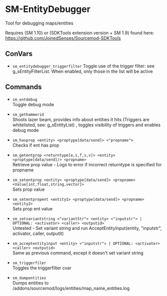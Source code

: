 # SM-EntityDebugger
Tool for debugging maps/entities

Requires (SM 1.10) or (SDKTools extension version + SM 1.9) found here:  
https://github.com/JoinedSenses/Sourcemod-SDKTools

## ConVars
* ```sm_entitydebugger_triggerfilter```
Toggle use of the trigger filter: see g_sEntityFilterList. When enabled, only those in the list will be active

## Commands
* ```sm_entdebug```  
Toggle debug mode  
  
* ```sm_gethammerid```  
Shoots lazer beam, provides info about entities it hits (Triggers are whitelisted, see: g_sEntityList) , toggles visibility of triggers and enables debug mode  
  
* ```sm_hasprop <entity> <proptype[data/send]> <"propname">```  
Checks if ent has prop  
  
* ```sm_getentprop <returntype[e,i,f,s,v]> <entity> <proptype[data/send]/> <propname>```  
Retrieve prop value - Logs to error if incorrect returntype is specified for propname  
  
* ```sm_setentprop <entity> <proptype[data/send]> <propname> <Value[int,float,string,vector]>```  
Sets prop value  

* ```sm_setentpropent <entity1> <proptype[data/send]> <propname> <entity2>```  
Sets prop ent value  
  
* ```sm_setvariantstring <"variantStr"> <entity> <"inputstr"> | OPTIONAL: <activator> <caller> <outputid>```  
Untested - Set variant string and run AcceptEntityInput(entity, "inputstr", activator, caller, outputit)  
  
* ```sm_acceptentityinput <entity> <"inputstr"> | OPTIONAL: <activator> <caller> <outputid>```  
Same as previous command, except it doesn't set variant string  

* ```sm_triggerfiler```  
Toggles the triggerfilter cvar  
  
* ```sm_dumpentities```  
Dumps entities to /addons/sourcemod/logs/entities/map_name_entities.log  
